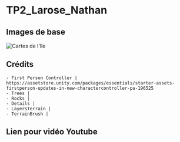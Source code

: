 # TP2_Larose_Nathan
## Images de base

![Cartes de l'île](../TP2_Larose_Nathan/Assets/carte.png)


## Crédits
    - First Person Controller | https://assetstore.unity.com/packages/essentials/starter-assets-firstperson-updates-in-new-charactercontroller-pa-196525
    - Trees |
    - Rocks |
    - Details |
    - LayersTerrain |
    - TerrainBrush | 

## Lien pour vidéo Youtube